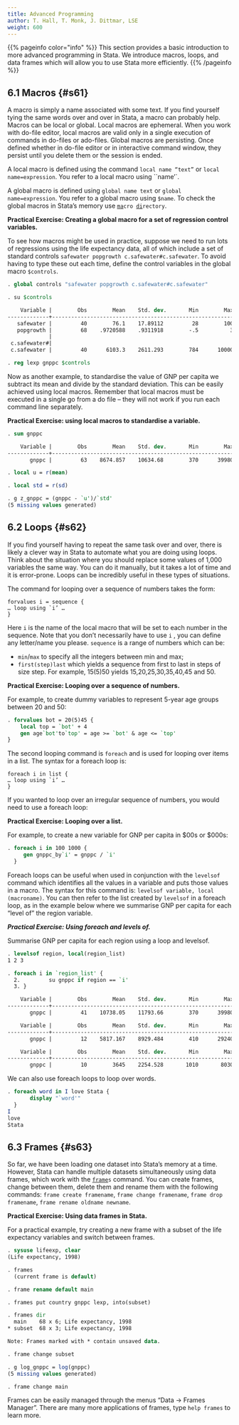 ```yaml
---
title: Advanced Programming 
author: T. Hall, T. Monk, J. Dittmar, LSE
weight: 600
---
```


{{% pageinfo color="info" %}}
This section provides a basic introduction to more advanced programming in Stata. We introduce macros, loops, and data frames which will allow you to use Stata more efficiently.
{{% /pageinfo %}}

## 6.1 Macros {#s61}

A macro is simply a name associated with some text. If you find yourself tying the same words over and over in Stata, a macro can probably help. Macros can be local or global. Local macros are ephemeral. When you work with do-file editor, local macros are valid only in a single execution of commands in do-files or ado-files. Global macros are persisting. Once defined whether in do-file editor or in interactive command window, they persist until you delete them or the session is ended.

A local macro is defined using the command `local name “text”` or `local name=expression`. You refer to a local macro using ``name’`.

A global macro is defined using `global name text` or `global name=expression`. You refer to a global macro using `$name`. To check the global macros in Stata’s memory use <code><u>ma</u>cro <u>di</u>rectory</code>.

**Practical Exercise: Creating a global macro for a set of regression control variables.**

To see how macros might be used in practice, suppose we need to run lots of regressions using the life expectancy data, all of which include a set of standard controls `safewater popgrowth c.safewater#c.safewater`. To avoid having to type these out each time, define the control variables in the global macro `$controls`.

```stata
. global controls "safewater popgrowth c.safewater#c.safewater"

. su $controls

    Variable |        Obs        Mean    Std. dev.       Min        Max
-------------+---------------------------------------------------------
   safewater |         40        76.1    17.89112         28        100
   popgrowth |         68    .9720588    .9311918        -.5          3
             |
 c.safewater#|
 c.safewater |         40      6103.3    2611.293        784      10000

. reg lexp gnppc $controls

```

Now as another example, to standardise the value of GNP per capita we subtract its mean and divide by the standard deviation. This can be easily achieved using local macros. Remember that local macros must be executed in a single go from a do file – they will not work if you run each command line separately.

**Practical Exercise: using local macros to standardise a variable.**

```stata
. sum gnppc

    Variable |        Obs        Mean    Std. dev.       Min        Max
-------------+---------------------------------------------------------
       gnppc |         63    8674.857    10634.68        370      39980

. local u = r(mean)

. local std = r(sd)

. g z_gnppc = (gnppc - `u')/`std'
(5 missing values generated)

```

## 6.2 Loops {#s62}

If you find yourself having to repeat the same task over and over, there is likely a clever way in Stata to automate what you are doing using loops. Think about the situation where you should replace some values of 1,000 variables the same way. You can do it manually, but it takes a lot of time and it is error-prone. Loops can be incredibly useful in these types of situations.

The command for looping over a sequence of numbers takes the form:

```
forvalues i = sequence {
… loop using `i’ …
}
```

Here `i` is the name of the local macro that will be set to each number in the sequence. Note that you don’t necessarily have to use `i` , you can define any letter/name you please. `sequence` is a range of numbers which can be:

- `min`/`max` to specify all the integers between min and max;
- `first(step)last` which yields a sequence from first to last in steps of size step. For example, 15(5)50 yields 15,20,25,30,35,40,45 and 50.

**Practical Exercise: Looping over a sequence of numbers.**

For example, to create dummy variables to represent 5-year age groups between 20 and 50:

```stata
. forvalues bot = 20(5)45 {
    local top = `bot' + 4
    gen age`bot'to`top' = age >= `bot' & age <= `top'
}
```

The second looping command is `foreach` and is used for looping over items in a list. The syntax for a foreach loop is:

```
foreach i in list {
… loop using `i’ …
}
```

If you wanted to loop over an irregular sequence of numbers, you would need to use a foreach loop: 

**Practical Exercise: Looping over a list.**

For example, to create a new variable for GNP per capita in $00s or $000s:

```stata
. foreach i in 100 1000 {
     gen gnppc_by`i' = gnppc / `i'
  }
```
Foreach loops can be useful when used in conjunction with the `levelsof` command which identifies all the values in a variable and puts those values in a macro. The syntax for this command is: `levelsof variable, local (macroname)`. You can then refer to the list created by `levelsof` in a foreach loop, as in the example below where we summarise GNP per capita for each “level of” the region variable.

***Practical Exercise: Using foreach and levels of.***

Summarise GNP per capita for each region using a loop and levelsof.

```stata
. levelsof region, local(region_list)
1 2 3

. foreach i in `region_list' {    
  2.         su gnppc if region == `i'       
  3. }

    Variable |        Obs        Mean    Std. dev.       Min        Max
-------------+---------------------------------------------------------
       gnppc |         41    10738.05    11793.66        370      39980

    Variable |        Obs        Mean    Std. dev.       Min        Max
-------------+---------------------------------------------------------
       gnppc |         12    5817.167    8929.484        410      29240

    Variable |        Obs        Mean    Std. dev.       Min        Max
-------------+---------------------------------------------------------
       gnppc |         10        3645    2254.528       1010       8030

```

We can also use foreach loops to loop over words. 

```stata
. foreach word in I love Stata {
       display "`word'"
  }
I
love
Stata
```

## 6.3 Frames {#s63}
	
So far, we have been loading one dataset into Stata’s memory at a time. However, Stata can handle multiple datasets simultaneously using data frames, which work with the <code><u>frame</u>s</code> command. You can create frames, change between them, delete them and rename them with the following commands: `frame create framename`, `frame change framename`, `frame drop framename`,  `frame rename oldname newname`. 

**Practical Exercise: Using data frames in Stata.**

For a practical example, try creating a new frame with a subset of the life expectancy variables and switch between frames.

```stata
. sysuse lifeexp, clear
(Life expectancy, 1998)

. frames
  (current frame is default)

. frame rename default main

. frames put country gnppc lexp, into(subset)

. frames dir
  main    68 x 6; Life expectancy, 1998
* subset  68 x 3; Life expectancy, 1998

Note: Frames marked with * contain unsaved data.

. frame change subset

. g log_gnppc = log(gnppc)
(5 missing values generated)

. frame change main
```

Frames can be easily managed through the menus “Data -> Frames Manager”. There are many more applications of frames, type `help frames` to learn more.









